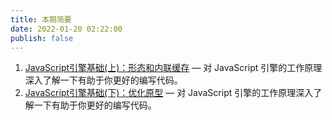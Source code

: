 ```yaml
---
title: 本期简要
date: 2022-01-20 02:22:00
publish: false
---
```


1. [JavaScript引擎基础(上)：形态和内联缓存](./js_engine_shape_and_inline_caches.md) — 对 JavaScript 引擎的工作原理深入了解一下有助于你更好的编写代码。
2. [JavaScript引擎基础(下)：优化原型](./js_engine_optimizing_prototype.md) — 对 JavaScript 引擎的工作原理深入了解一下有助于你更好的编写代码。

